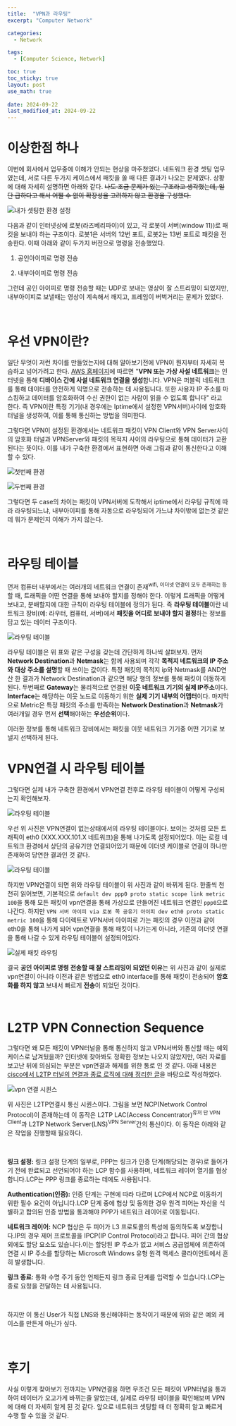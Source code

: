 ```yaml
---
title:  "VPN과 라우팅"
excerpt: "Computer Network"

categories:
  - Network

tags:
  - [Computer Science, Network]

toc: true
toc_sticky: true
layout: post
use_math: true
 
date: 2024-09-22
last_modified_at: 2024-09-22
---
```


# **이상한점 하나**

이번에 회사에서 업무중에 이해가 안되는 현상을 마주쳤었다. 네트워크 환경 셋팅 업무였는데, 서로 다른 두가지 케이스에서 패킷을 쏠 때 다른 결과가 나오는 문제였다. 상황에 대해 자세히 설명하면 아래와 같다. ~~나도 조금 문제가 있는 구조라고 생각했는데, 일단 급하다고 해서 어쩔 수 없이 확장성을 고려하지 않고 환경을 구성했다.~~

![내가 셋팅한 환경 설정](/assets/img/VPN_Routing_Ex.png)

다음과 같이 인터넷상에 로봇(라즈베리파이)이 있고, 각 로봇이 서버(window 11))로 패킷을 보내야 하는 구조이다. 로봇1은 서버의 12번 포트, 로봇2는 13번 포트로 패킷을 전송한다. 이때 아래와 같이 두가지 버전으로 명령을 전송했었다.

1. 공인아이피로 명령 전송

2. 내부아이피로 명령 전송

그런데 공인 아이피로 명령 전송할 때는 UDP로 보내는 영상이 잘 스트리밍이 되었지만, 내부아이피로 보낼때는 영상이 계속해서 깨지고, 프레임이 버벅거리는 문제가 있었다.



<br>

# **우선 VPN이란?**

일단 무엇이 저런 차이를 만들었는지에 대해 알아보기전에 VPN이 뭔지부터 자세히 복습하고 넘어가려고 한다. [AWS 홈페이지](https://aws.amazon.com/ko/what-is/vpn/)에 따르면 "**VPN 또는 가상 사설 네트워크**는 인터넷을 통해 **디바이스 간에 사설 네트워크 연결을 생성**합니다. VPN은 퍼블릭 네트워크를 통해 데이터를 안전하게 익명으로 전송하는 데 사용됩니다. 또한 사용자 IP 주소를 마스킹하고 데이터를 암호화하여 수신 권한이 없는 사람이 읽을 수 없도록 합니다" 라고 한다. 즉 VPN이란 특정 기기(내 경우에는 Iptime에서 설정한 VPN서버)사이에 암호화 터널을 생성하여, 이를 통해 통신하는 방법을 의미한다.

그렇다면 VPN이 설정된 환경에서는 네트워크 패킷이 VPN Client와 VPN Server사이의 암호화 터널과 VPNServer와 패킷의 목적지 사이의 라우팅으로 통해 데이터가 교환된다는 뜻이다. 이를 내가 구축한 환경에서 표현하면 아래 그림과 같이 통신한다고 이해할 수 있다.

![첫번째 환경](/assets/img/internal_ip_packet.png)

![두번째 환경](/assets/img/내가생각한vpn시퀸스.png)

그렇다면 두 case의 차이는 패킷이 VPN서버에 도착해서 iptime에서 라우팅 규칙에 따라 라우팅되느냐, 내부아이피를 통해 자동으로 라우팅되어 가느냐 차이밖에 없는것 같은데 뭐가 문제인지 이해가 가지 않는다.

<br>

# **라우팅 테이블**

먼저 컴퓨터 내부에서는 여러개의 네트워크 연결이 존재<sup>wifi, 이더넷 연결이 모두 존재하는 등</sup> 할 때, 트래픽을 어떤 연결을 통해 보내야 할지를 정해야 한다. 이렇게 트래픽을 어떻게 보내고, 분배할지에 대한 규칙이 라우팅 테이블에 정의가 된다. 즉 **라우팅 테이블**이란 네트워크 장비(예: 라우터, 컴퓨터, 서버)에서 **패킷을 어디로 보내야 할지 결정**하는 정보를 담고 있는 데이터 구조이다.

![라우팅 테이블](/assets/img/route_table.png)

라우팅 테이블은 위 표와 같은 구성을 갖는데 간단하게 하나씩 살펴보자. 먼저 **Network Destination**과 **Netmask**는 함께 사용되며 각각 **목적지 네트워크의 IP 주소와 대상 주소를 설명**할 때 쓰이는 값이다. 특정 패킷의 목적지 ip와 Netmask를 AND연산 한 결과가 Network Destination과 같으면 해당 행의 정보를 통해 패킷이 이동하게 된다. 두번째로 **Gateway**는 물리적으로 연결된 **이웃 네트워크 기기의 실제 IP주소**이다. **Interface**는 해당하는 이웃 노드로 이동하기 위한 **실제 기기 내부의 어뎁터**이다. 마지막으로 Metric은 특정 패킷의 주소를 만족하는 **Network Destination**과 **Netmask**가 여러개일 경우 먼저 **선택**해야하는 **우선순위**이다.

이러한 정보를 통해 네트워크 장비에서는 패킷을 이웃 네트워크 기기중 어떤 기기로 보낼지 선택하게 된다.

# **VPN연결 시 라우팅 테이블**

그렇다면 실제 내가 구축한 환경에서 VPN연결 전후로 라우팅 테이블이 어떻게 구성되는지 확인해보자.

![라우팅 테이블](/assets/img/vanila_route_matrix.png)

우선 위 사진은 VPN연결이 없는상태에서의 라우팅 테이블이다. 보이는 것처럼 모든 트래픽이 eth0 (XXX.XXX.101.X 네트워크)을 통해 나가도록 설정되어있다. 이는 로컬 네트워크 환경에서 상단의 공유기만 연결되어있기 때문에 이더넷 케이블로 연결이 하나만 존재하여 당연한 결과인 것 같다.

![라우팅 테이블](/assets/img/vpn_route_table.png)

하지만 VPN연결이 되면 위와 라우팅 테이블이 위 사진과 같이 바뀌게 된다. 한줄씩 천천히 읽어보면, 기본적으로 ```default dev ppp0 proto static scope link metric 100```을 통해 모든 패킷이 vpn연결을 통해 가상으로 만들어진 네트워크 연결인 ```ppp0```으로 나간다. 하지만 ```VPN 서버 아이피 via 로봇 쪽 공유기 아이피 dev eth0 proto static metric 100```을 통해 다이렉트로 VPN서버 아이피로 가는 패킷의 경우 이전과 같이 eth0을 통해 나가게 되어 vpn연결을 통해 패킷이 나가는게 아니라, 기존의 이더넷 연결을 통해 나갈 수 있게 라우팅 테이블이 설정되어있다.

![실제 패킷 라우팅](/assets/img/실제VPN시퀸스.png)

결국 **공인 아이피로 명령 전송할 때 잘 스트리밍이 되었던 이유**는 위 사진과 같이 실제로 vpn연결이 아니라 이전과 같은 방법으로 eth0 interface를 통해 패킷이 전송되어 **암호화를 하지 않고** 보내서 빠르게 **전송**이 되었던 것이다.

<br>

# **L2TP VPN Connection Sequence**

그렇다면 왜 모든 패킷이 VPN터널을 통해 통신하지 않고 VPN서버와 통신할 때는 예외 케이스로 남겨뒀을까? 인터넷에 찾아봐도 정확한 정보는 나오지 않았지만, 여러 자료를 보고난 뒤에 의심되는 부분은 vpn연결과 해제를 위한 통로 인 것 같다. 아래 내용은 [cisco에서 L2TP 터널의 연결과 종료 로직에 대해 정리한 글](https://www.cisco.com/c/ko_kr/support/docs/dial-access/virtual-private-dialup-network-vpdn/23980-l2tp-23980.html#t4)을 바탕으로 작성하였다.

![vpn 연결 시퀸스](/assets/img/VPN_Connection_seq.png)

위 사진은 L2TP연결시 통신 시퀸스이다. 그림을 보면 NCP(Network Control Protocol)이 존재하는데 이 동작은 L2TP LAC(Access Concentrator)<sup>유저 단 VPN Client</sup>과 L2TP Network Server(LNS)<sup>VPN Server</sup>간의 통신이다. 이 동작은 아래와 같은 작업을 진행할때 필요하다.

<br>

**링크 설정:** 링크 설정 단계의 일부로, PPP는 링크가 인증 단계(해당되는 경우)로 들어가기 전에 완료되고 선언되어야 하는 LCP 함수를 사용하며, 네트워크 레이어 열기를 협상합니다.LCP는 PPP 링크를 종료하는 데에도 사용됩니다.

**Authentication(인증):** 인증 단계는 구현에 따라 다르며 LCP에서 NCP로 이동하기 위한 필수 요건이 아닙니다.LCP 단계 중에 협상 및 동의한 경우 원격 피어는 자신을 식별하고 합의된 인증 방법을 통과해야 PPP가 네트워크 레이어로 이동됩니다.

**네트워크 레이어:** NCP 협상은 두 피어가 L3 프로토콜의 특성에 동의하도록 보장합니다.IP의 경우 제어 프로토콜을 IPCP(IP Control Protocol)라고 합니다. 피어 간의 협상 외에도 할당 요소도 있습니다.이는 할당된 IP 주소가 없고 서비스 공급업체에 의존하여 연결 시 IP 주소를 할당하는 Microsoft Windows 유형 원격 액세스 클라이언트에서 흔히 발생합니다.

**링크 종료:** 통화 수명 주기 동안 언제든지 링크 종료 단계를 입력할 수 있습니다.LCP는 종료 요청을 전달하는 데 사용됩니다.

<br>

하지만 이 통신 User가 직접 LNS와 통신해야하는 동작이기 때문에 위와 같은 예외 케이스를 만든게 아닌가 싶다.

<br>

# **후기**

사실 이렇게 찾아보기 전까지는 VPN연결을 하면 무조건 모든 패킷이 VPN터널을 통과하여 데이터가 오고가게 바뀌는줄 알았는데, 실제로 라우팅 테이블을 확인해보며 VPN에 대해 더 자세히 알게 된 것 같다. 앞으로 네트워크 셋팅할 때 더 정확히 알고 빠르게 수행 할 수 있을 것 같다.